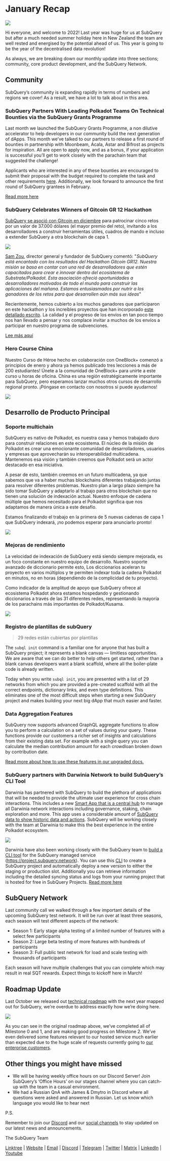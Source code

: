 # January Recap

![](https://miro.medium.com/max/1400/1*2IMAaY-YYyAdl7YfZqHTAg.png)

Hi everyone, and welcome to 2022! Last year was huge for us at SubQuery but after a much needed summer holiday here in New Zealand the team are well rested and energised by the potential ahead of us. This year is going to be the year of the decentralised data revolution!

As always, we are breaking down our monthly update into three sections; community, core product development, and the SubQuery Network.

## Community

SubQuery’s community is expanding rapidly in terms of numbers and regions we cover! As a result, we have a lot to talk about in this area.

### SubQuery Partners With Leading Polkadot Teams On Technical Bounties via the SubQuery Grants Programme

Last month we launched the SubQuery Grants Programme, a non dilutive accelerator to help developers in our community build the next generation of dApps. This month we’ve talked to our partners to release a first round of bounties in partnership with Moonbeam, Acala, Astar and Bifrost as projects for inspiration. All are open to apply now, and as a bonus, if your application is successful you’ll get to work closely with the parachain team that suggested the challenge!

Applicants who are interested in any of these bounties are encouraged to submit their proposal with the budget required to complete the task and other requirements [here](https://docs.google.com/forms/d/e/1FAIpQLSfmMazkebKwNTWThBkVGaxf2Bg8s4aWZ0ZhwiMCtc9kv4sJHQ/viewform). Additionally, we look forward to announce the first round of SubQuery grantees in February.

[Read more here](https://subquery.medium.com/subquery-partners-with-leading-polkadot-teams-on-technical-bounties-via-the-subquery-grants-d40453788435)

### SubQuery Celebrates Winners of Gitcoin GR 12 Hackathon

[SubQuery se asoció con Gitcoin en diciembre](https://subquery.medium.com/subquery-announces-gitcoin-hackathon-16c9d18753a) para patrocinar cinco retos por un valor de 37.000 dólares (el mayor premio del reto), invitando a los desarrolladores a construir herramientas útiles, cuadros de mando e incluso a extender SubQuery a otra blockchain de capa 1.

![](https://miro.medium.com/max/1400/1*BUq3ah1ULNnvLjqxv_vzlQ.png)

[Sam Zou](https://twitter.com/zoujialiu), director general y fundador de SubQuery comentó: "_SubQuery está encantado con los resultados del Hackathon Gitcoin GR12. Nuestra misión se basa en contar con una red de desarrolladores que estén capacitados para crear e innovar dentro del ecosistema de Substrate/Polkadot. Esta asociación ofreció oportunidades a desarrolladores motivados de todo el mundo para construir las aplicaciones del mañana. Estamos entusiasmados por nutrir a los ganadores de los retos para que desarrollen aún más sus ideas_"

Recientemente, hemos cubierto a los muchos ganadores que participaron en este hackathon y los increíbles proyectos que han incorporado [este detallado escrito](https://subquery.medium.com/subquery-celebrates-winners-of-gitcoin-gr-12-hackathon-7486afaeab29). La calidad y el progreso de los envíos en tan poco tiempo nos han llevado a pensar y nos complace invitar a muchos de los envíos a participar en nuestro programa de subvenciones.

[Lee más aquí](https://subquery.medium.com/subquery-celebrates-winners-of-gitcoin-gr-12-hackathon-7486afaeab29)

### Hero Course China

Nuestro Curso de Héroe hecho en colaboración con OneBlock+ comenzó a principios de enero y ahora ya hemos publicado tres lecciones a más de 200 estudiantes! Únete a la comunidad de OneBlock+ para unirte a este curso u horas de oficina. China es una región estratégicamente importante para SubQuery, pero esperamos lanzar muchos otros cursos de desarrollo regional pronto. ¡Póngase en contacto con nosotros si puede ayudarnos!

![](https://miro.medium.com/max/1400/1*_8N000hX1WBM79ZbFyhvYQ.png)

## Desarrollo de Producto Principal

### Soporte multichain

SubQuery es nativo de Polkadot, es nuestra casa y hemos trabajado duro para construir relaciones en este ecosistema. El núcleo de la misión de Polkadot es crear una emocionante comunidad de desarrolladores, usuarios y empresas que aprovecharán su interoperabilidad multicadena. Mantenemos esa visión y también creemos que Polkadot será un actor destacado en esa iniciativa.

A pesar de esto, también creemos en un futuro multicadena, ya que sabemos que va a haber muchas blockchains diferentes trabajando juntas para resolver diferentes problemas. Nuestro plan a largo plazo siempre ha sido tomar SubQuery y adaptarlo al trabajo para otros blockchain que no tienen una solución de indexación actual. Nuestro enfoque de cadena múltiple que hemos necesitado para el Polkadot significa que nos adaptamos de manera única a este desafío.

Estamos finalizando el trabajo en la primera de 5 nuevas cadenas de capa 1 que SubQuery indexará, ¡no podemos esperar para anunciarlo pronto!

![](https://miro.medium.com/max/1400/1*jD1n5MSjeatjiaF5hY-Wjg.png)

### Mejoras de rendimiento

La velocidad de indexación de SubQuery está siendo siempre mejorada, es un foco constante en nuestro equipo de desarrollo. Nuestro soporte avanzado de diccionario permite esto, Los diccionarios aceleran tu proyecto en varios múltiplos y te permiten indexar toda la cadena Polkadot en minutos, no en horas (dependiendo de la complicidad de tu proyecto).

Como indicador de la amplitud de apoyo que SubQuery ofrece al ecosistema Polkadot ahora estamos hospedando y gestionando diccionarios a través de las 31 diferentes redes, representando la mayoría de los parachains más importantes de Polkadot/Kusama.

![](https://miro.medium.com/max/1400/1*WeMY5WnWZ_jvllxidhycUA.png)

### Registro de plantillas de subQuery

> 29 redes están cubiertas por plantillas

The `subql init` command is a familiar one for anyone that has built a SubQuery project; it represents a blank canvas — limitless opportunities. We are aware that we can do better to help others get started, rather than a blank canvas developers want a blank scaffold, where all the boiler-plate code is already written.

Today when you write `subql init`, you are presented with a list of 29 networks from which you are provided a pre-created scaffold with all the correct endpoints, dictionary links, and even type definitions. This eliminates one of the most difficult steps when starting a new SubQuery project and makes building your next big dApp that much easier and faster.

### Data Aggregation Features

SubQuery now supports advanced GraphQL aggregate functions to allow you to perform a calculation on a set of values during your query. These functions provide our customers a richer set of insights and calculations from their existing data set. For example with a single query you can calculate the median contribution amount for each crowdloan broken down by contribution date.

[Read more about how to use these features in our upgraded docs.](https://doc.subquery.network/query/aggregate/)

### SubQuery partners with Darwinia Network to build SubQuery’s CLI Tool

Darwinia has partnered with SubQuery to build the plethora of applications that will be needed to provide the ultimate user experience for cross chain interactions. This includes a new [Smart App that is a central hub](https://apps.darwinia.network/) to manage all Darwinia network interactions including governance, staking, chain exploration and more. This app uses a considerable amount of [SubQuery data to show historic data and actions](https://explorer.subquery.network/subquery/darwinia-network/smart-app-crab). SubQuery will be working closely with the team at Darwinia to make this the best experience in the entire Polkadot ecosystem.

![](https://miro.medium.com/max/1200/1*bL2Csj9qyamD7txAheCTIg.gif)

Darwinia have also been working closely with the SubQuery team to [build a CLI tool](https://github.com/fewensa/subquery-cli) for the SubQuery managed service (https://project.subquery.network). You can use this [CLI](https://github.com/fewensa/subquery-cli) to create a SubQuery project and automatically deploy a new version to either the staging or production slot. Additionally you can retrieve information including the detailed syncing status and logs from your running project that is hosted for free in SubQuery Projects. [Read more here](https://subquery.medium.com/subquery-partners-with-darwinia-network-to-build-subquerys-cli-tool-903dc4c9ef66)

## SubQuery Network

Last community call we walked through a few important details of the upcoming SubQuery test network. It will be run over at least three seasons, each season will test different aspects of the network:

- Season 1: Early stage alpha testing of a limited number of features with a select few participants
- Season 2: Large beta testing of more features with hundreds of participants
- Season 3: Full public test network for load and scale testing with thousands of participants

Each season will have multiple challenges that you can complete which may result in real SQT rewards. Expect things to kickoff here in March!

## Roadmap Update

Last October we released out [technical roadmap](https://blog.subquery.network/blogs/20211029-roadmap-october.html) with the next year mapped out for SubQuery, we’re overdue to address exactly how we’re doing here.

![](https://miro.medium.com/max/1400/1*2a3SGrW-OG5pbw67jsavvw.jpeg)

As you can see in the original roadmap above, we’ve completed all of Milestone 0 and 1, and are making good progress on Milestone 2. We’ve even delivered some features relevant to our hosted service much earlier than expected due to the huge scale of requests currently going to [our enterprise customers](https://blog.subquery.network/blogs/20211228-enterprise-hosted.html).

## Other things you might have missed

- We will be having weekly office hours on our Discord Server! Join SubQuery’s ‘Office Hours’ on our stages channel where you can catch-up with the team in a casual environment.
- We had a Russian QnA with James & Dmytro in Discord where all questions were asked and answered in Russian. Let us know which language you would like to hear next

P.S.

Remember to join our [Discord](https://discord.com/invite/subquery) and our [social channels](https://linktr.ee/subquerynetwork) to stay updated on our latest news and announcements.

The SubQuery Team

[Linktree](https://linktr.ee/subquerynetwork) | [Website](https://subquery.network/) | [Email](hello@subquery.network) | [Discord](https://discord.com/invite/78zg8aBSMG) | [Telegram](https://t.me/subquerynetwork) | [Twitter](https://twitter.com/subquerynetwork) | [Matrix](https://matrix.to/#/#subquery:matrix.org) | [LinkedIn](https://www.linkedin.com/company/subquery) | [Youtube](https://www.youtube.com/channel/UCi1a6NUUjegcLHDFLr7CqLw)
